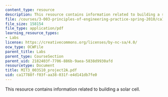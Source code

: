 ```yaml
---
content_type: resource
description: This resource contains information related to building a solar cell.
file: /courses/3-003-principles-of-engineering-practice-spring-2010/ca17788ff03faa38031fe4d141db7fe0_MIT3_003S10_project2A.pdf
file_size: 158154
file_type: application/pdf
learning_resource_types:
- Labs
license: https://creativecommons.org/licenses/by-nc-sa/4.0/
ocw_type: OCWFile
parent_title: Labs
parent_type: CourseSection
parent_uid: 2182403f-7706-886b-9aea-5838d9930afd
resourcetype: Document
title: MIT3_003S10_project2A.pdf
uid: ca17788f-f03f-aa38-031f-e4d141db7fe0
---
```

This resource contains information related to building a solar cell.